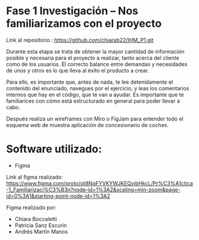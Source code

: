 # Fase 1 Investigación – Nos familiarizamos con el proyecto

Link al repositorio : https://github.com/chiarab22/IHM_P1.git

Durante esta etapa se trata de obtener la mayor cantidad de información posible y necesaria para el proyecto a realizar, tanto acerca del cliente como de los usuarios. El correcto balance entre demandas y necesidades de unos y otros es lo que lleva al éxito el producto a crear.

Para ello, es importante que, antes de nada, te lee detenidamente el contenido del enunciado, navegues por el ejercicio, y leas los comentarios internos que hay en el código, que te van a ayudar.  Es importante que te familiarices con cómo está estructurado en general para poder llevar a cabo.

Después realiza un wireframes con Miro o FigJam para entender todo el esquema web de muestra aplicación de concesionario de coches.

# Software utilizado:
- Figma

Link al figma realizado: https://www.figma.com/proto/qt8NqFYVKYWJKEQvibHkcL/Pr%C3%A1ctica-1_Familiarizaci%C3%B3n?node-id=1%3A2&scaling=min-zoom&page-id=0%3A1&starting-point-node-id=1%3A2

Figma realizado por:
- Chiara Boccaletti
- Patricia Sanz Escurin
- Andrés Martín Manos
